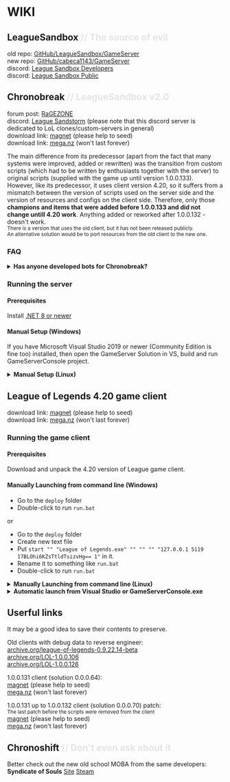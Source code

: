 # WIKI

## LeagueSandbox <span style="opacity: 0.1">// The source of evil</span>
old repo: [GitHub/LeagueSandbox/GameServer](https://github.com/LeagueSandbox/GameServer)<br>
new repo: [GitHub/cabeca1143/GameServer](https://github.com/cabeca1143/GameServer)<br>
discord: [League Sandbox Developers](https://discord.gg/8HbHaVtf)<br>
discord: [League Sandbox Public](https://discord.gg/UKaMUg3Y)<br>

## Chronobreak <span style="opacity: 0.1">// LeagueSandbox v2.0</span>
forum post: [RaGEZONE](https://forum.ragezone.com/threads/𝗥𝗘𝗟𝗘𝗔𝗦𝗘-𝗖𝗵𝗿𝗼𝗻𝗼𝗯𝗿𝗲𝗮𝗸-𝘁𝗵𝗲-𝗟𝗲𝗮𝗴𝘂𝗲-𝗼𝗳-𝗟𝗲𝗴𝗲𝗻𝗱𝘀-𝗽𝗿𝗶𝘃𝗮𝘁𝗲-𝘀𝗲𝗿𝘃𝗲𝗿.1231008)<br>
discord: [League Sandstorm](https://discord.gg/aquQGUAXuW) (please note that this discord server is dedicated to LoL clones/custom-servers in general)<br>
download link: [magnet](magnet:?xt=urn:btih:e4043fdc210a896470d662933f7829ccf3ed781b&xt=urn:btmh:1220cf9bfaba0f9653255ff5b19820ea4c01ac8484d0f8407b109ca358236d4f4abc&dn=Chronobreak.GameServer.7z) (please help to seed)<br>
download link: [mega.nz](https://mega.nz/file/D35i0YaD#P08udvnbUByZHGBvCTbC1XDPkKdUGgp4xtravAlECbU) (won't last forever)<br>

The main difference from its predecessor (apart from the fact that many systems were improved, added or rewritten) was the transition from custom scripts (which had to be written by enthusiasts together with the server) to original scripts (supplied with the game up until version 1.0.0.133).<br>
However, like its predecessor, it uses client version 4.20, so it suffers from a mismatch between the version of scripts used on the server side and the version of resources and configs on the client side.
Therefore, only those **champions and items that were added before 1.0.0.133 and did not change untill 4.20 work**. Anything added or reworked after 1.0.0.132 - doesn't work.<br>
<small>There is a version that uses the old client, but it has not been released publicly.<br>An alternative solution would be to port resources from the old client to the new one.</small>

### FAQ
<details>
<summary><h4 style="display:inline">Has anyone developed bots for Chronobreak?</h4></summary>

Although it is technically possible to convert and use bot behavior trees leaked with version 1.0.0.142 of the game client, as of 12/20/2024 only Garen is publicly available (functionality not confirmed).

</details>

### Running the server
#### Prerequisites
Install [.NET 8 or newer](https://dotnet.microsoft.com/en-us/download)

#### Manual Setup (Windows)
If you have Microsoft Visual Studio 2019 or newer (Community Edition is fine too) installed, then open the GameServer Solution in VS, build and run GameServerConsole project.

<details>
<summary><h4 style="display:inline">Manual Setup (Linux)</h4></summary>

```bash
# Build:
cd GameServer/GameServerConsole
dotnet build .
# Run:
cd GameServerConsole/bin/Debug/net8.0
./GameServerConsole
# Build & Run:
cd GameServer/GameServerConsole
dotnet run .
```

</details>

## League of Legends 4.20 game client
download link: [magnet](magnet:?xt=urn:btih:4bb197635194f4242d9f937f0f9225851786a0a8&dn=League%20of%20Legends_UNPACKED.7z) (please help to seed)<br>
download link: [mega.nz](mega.nz/file/Hr5XEAqT#veo2lfRWK7RrLUdFBBqRdUvxwr_gd8UyUL0f6b4pHJ0) (won't last forever)<br>

### Running the game client
#### Prerequisites
Download and unpack the 4.20 version of League game client.

#### Manually Launching from command line (Windows)
* Go to the `deploy` folder
* Double-click to run `run.bat`

or

* Go to the `deploy` folder
* Create new text file
* Put `start "" "League of Legends.exe" "" "" "" "127.0.0.1 5119 17BLOhi6KZsTtldTsizvHg== 1"` in it.
* Rename it to something like `run.bat`
* Double-click to run `run.bat`

<details>
<summary><h4 style="display:inline">Manually Launching from command line (Linux)</h4></summary>

* Install `wine` and `winetricks` using your package manager.
* Run `winetricks d3dx9` - without this you will get into the game, but your screen will be black.
* Enter the directory containing the client  and run the game:
```bash
cd /path/to/your/League-of-Legends-4-20/RADS/solutions/lol_game_client_sln/releases/0.0.1.68/deploy
wine "./League of Legends.exe" "" "" "" "127.0.0.1 5119 17BLOhi6KZsTtldTsizvHg== 1"
```

</details>

<details>
<summary><h4 style="display:inline">Automatic launch from Visual Studio or GameServerConsole.exe</h4></summary>

* Open `GameServer\GameServerConsole\bin\Debug\net8.0\Settings\GameServerSettings.json` in any text editor
* Replace `false` in `"autoStartClient": false` to `true`
* Set the path to your League of Legends' `deploy` folder (`Path\To\Your\League420\RADS\solutions\lol_game_client_sln\releases\0.0.1.68\deploy`), which shown by the example already in the file. Don't forget to replace all backslashes (`\`) with double backslashes (`\\`), i.e. in the end you should end up with somethig like `"clientLocation": "C:\\Users\\User\\Downloads\\League-of-Legends-4-20\\RADS\\solutions\\lol_game_client_sln\\releases\\0.0.1.68\\deploy"`

</details>

## Userful links
It may be a good idea to save their contents to preserve.

Old clients with debug data to reverse engineer: <br>
[archive.org/league-of-legends-0.9.22.14-beta](https://archive.org/details/league-of-legends-0.9.22.14-beta)<br>
[archive.org/LOL-1.0.0.106](https://archive.org/details/LOL-1.0.0.106)<br>
[archive.org/LOL-1.0.0.126](https://archive.org/details/LOL-1.0.0.126)<br>

1.0.0.131 client (solution 0.0.0.64):<br>
[magnet](magnet:?xt=urn:btih:eb6dd0165ac7216d6e87247102e79fcf7099dcb2&xt=urn:btmh:12208e9e8d50ee6a8ebbfd7c8f69cd53ae48c4b6ba55fff736ea899eae68b79cc5dd&dn=131.7z) (please help to seed)<br>
[mega.nz](https://mega.nz/file/jrZxwa5C#TVArHIw64R44tfI9FAjCYhD1qh64SqbfxObUZ2hdyHM) (won't last forever)<br>

1.0.0.131 up to 1.0.0.132 client (solution 0.0.0.70) patch:<br>
<small>The last patch before the scripts were removed from the client</small><br>
[magnet](magnet:?xt=urn:btih:aa53c3407b8b63abd2afce85a73aa97057e288d8&xt=urn:btmh:122078ae447d63e10a8657a8a2253d33d00aa01afe669ef4dda6e3bb4d2712002d11&dn=0.0.0.65-70.7z) (please help to seed)<br>
[mega.nz](https://mega.nz/file/bywGwQ7T#QjlebplO2zyKDbKHdb2RTkuKZHYL1b-bhfu1UjLRFLI) (won't last forever)<br>

## Chronoshift <span style="opacity: 0.1">// Don't even ask about it</span>
Better check out the new old school MOBA from the same developers:<br>
**Syndicate of Souls** [Site](https://www.syndicateofsouls.com)
[Steam](https://store.steampowered.com/app/3327160/Syndicate_of_Souls)